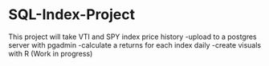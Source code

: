 # SQL-Index-Project
This project will take VTI and SPY index price history
  -upload to a postgres server with pgadmin
  -calculate a returns for each index daily
  -create visuals with R (Work in progress)
